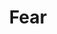 ---
title: "Fear"
index: "fear"
permalink: /spells/fear/
tags:
  - Spell
  - 3rd Level
  - Illusion
available_for:
  - Bard
  - Sorcerer
  - Warlock
  - Wizard
level: "3rd Level"
school: "Illusion"
area: "30 ft"
shape: "Cone"
comp:
  - V
  - S
  - M
material: "a white feather or the heart of a hen."
duration: "1 Minute"
concentration: true
attack: "WIS Save"
description: |
  You project a phantasmal image of a creature's worst fears. Each creature in a 30-foot cone must succeed on a wisdom saving throw or drop whatever it is holding and become frightened for the duration.

  While frightened by this spell, a creature must take the Dash action and move away from you by the safest available route on each of its turns, unless there is nowhere to move. If the creature ends its turn in a location where it doesn't have line of sight to you, the creature can make a wisdom saving throw. On a successful save, the spell ends for that creature.
excerpt: "You project a phantasmal image of a creature's worst fears."
source: "Basic Rules"
---
